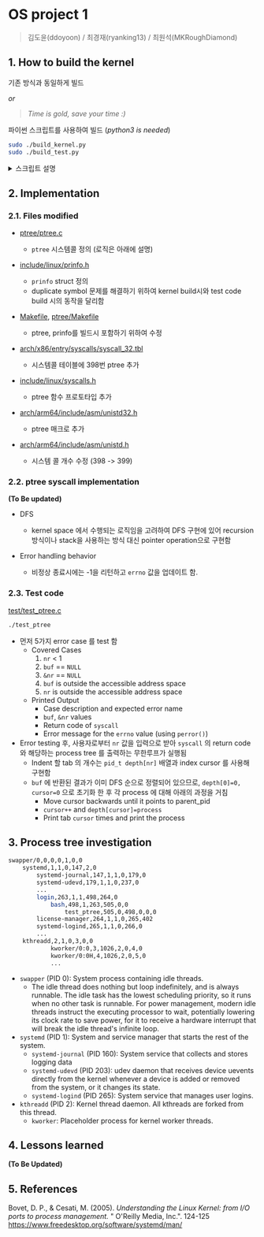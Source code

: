 # OS project 1

> 김도윤(ddoyoon) / 최경재(ryanking13) / 최원석(MKRoughDiamond)

## 1. How to build the kernel

기존 방식과 동일하게 빌드

_or_

> _Time is gold, save your time :)_

파이썬 스크립트를 사용하여 빌드 (_python3 is needed_)

```sh
sudo ./build_kernel.py
sudo ./build_test.py
```

<details><summary>스크립트 설명</summary>
<p>

### build_kernel.py

```sh
# build kernel / generate boot image / flash SD card

usage: build_kernel.py [-h] [-v] [-e] [--no-flash] [--device DEVICE]

optional arguments:
  -h, --help       show this help message and exit
  -v, --verbose    print all messages while building kernel
  -e, --eject      eject usb drive after build is complete
  --no-flash       do not flash kernel to USB, just build and exit
  --device DEVICE  force device path (e.g. /dev/sdb), use this argument if
                   device is not automatically detected

# Example

sudo ./build_kernel.py             # build & flash
sudo ./build_kernel.py --no-flash  # build only
```

### bulid_test.py

```sh
# build test files(test/*.c) / upload it to SD card
usage: build_test.py [-h] [-v] [-e] [--no-copy] [--device DEVICE]

optional arguments:
  -h, --help       show this help message and exit
  -v, --verbose    print all messages while building kernel
  -e, --eject      eject usb drive after build is complete
  --no-copy        do not move test binaries to USB, just build and exit
  --device DEVICE  force device path (e.g. /dev/sdb), use this argument if
                   device is not automatically detected

# Example

sudo ./build_test.py            # build & upload
sudo ./build_test.py --no-copy  # build only
sudo ./build_test.py --eject    # eject sdcard after upload
```

</p>
</details>

## 2. Implementation

### 2.1. Files modified

- [ptree/ptree.c](./ptree/ptree.c)
  - `ptree` 시스템콜 정의 (로직은 아래에 설명)
- [include/linux/prinfo.h](./include/linux/prinfo.h)
  - `prinfo` struct 정의
  - duplicate symbol 문제를 해결하기 위하여 kernel build시와 test code build 시의 동작을 달리함
- [Makefile](./Makefile), [ptree/Makefile](./ptree/Makefile)
  - ptree, prinfo를 빌드시 포함하기 위하여 수정

- [arch/x86/entry/syscalls/syscall_32.tbl](./arch/x86/entry/syscalls/syscall_32.tbl)
  - 시스템콜 테이블에 398번 ptree 추가

- [include/linux/syscalls.h](./include/linux/syscalls.h)
  - ptree 함수 프로토타입 추가

- [arch/arm64/include/asm/unistd32.h](./arch/arm64/include/asm/unistd32.h)
  - ptree 매크로 추가

- [arch/arm64/include/asm/unistd.h](./arch/arm64/include/asm/unistd.h)
  - 시스템 콜 개수 수정 (398 -> 399)

### 2.2. ptree syscall implementation

__(To Be updated)__

- DFS
  - kernel space 에서 수행되는 로직임을 고려하여 DFS 구현에 있어 recursion 방식이나 stack을 사용하는 방식 대신 pointer operation으로 구현함

- Error handling behavior
  - 비정상 종료시에는 -1을 리턴하고 `errno` 값을 업데이트 함.

### 2.3. Test code


[test/test_ptree.c](./test/ptree.c)

```sh
./test_ptree
```
- 먼저 5가지 error case 를 test 함
  - Covered Cases
    1. `nr` < 1
    2. `buf` == `NULL`
    3. `&nr` == `NULL`
    4. `buf` is outside the accessible address space
    5. `nr` is outside the accessible address space
  - Printed Output
    - Case description and expected error name
    - `buf`, `&nr` values
    - Return code of `syscall`
    - Error message for the `errno` value (using `perror()`)
- Error testing 후, 사용자로부터 `nr` 값을 입력으로 받아 `syscall` 의 return code 와 해당하는 process tree 를 출력하는 무한루프가 실행됨
  - Indent 할 tab 의 개수는 `pid_t depth[nr]` 배열과 index cursor 를 사용해 구현함
  - `buf` 에 반환된 결과가 이미 DFS 순으로 정렬되어 있으므로, `depth[0]=0, cursor=0` 으로 초기화 한 후 각 process 에 대해 아래의 과정을 거침
    - Move cursor backwards until it points to parent_pid
    - `cursor++` and `depth[cursor]=process`
    - Print tab `cursor` times and print the process

## 3. Process tree investigation
```sh
swapper/0,0,0,0,1,0,0
    systemd,1,1,0,147,2,0
        systemd-journal,147,1,1,0,179,0
        systemd-udevd,179,1,1,0,237,0
        ...
        login,263,1,1,498,264,0
            bash,498,1,263,505,0,0
                test_ptree,505,0,498,0,0,0
        license-manager,264,1,1,0,265,402
        systemd-logind,265,1,1,0,266,0
        ...
    kthreadd,2,1,0,3,0,0
            kworker/0:0,3,1026,2,0,4,0
            kworker/0:0H,4,1026,2,0,5,0
            ...
```
- `swapper` (PID 0): System process containing idle threads.
  - The idle thread does nothing but loop indefinitely, and is always runnable. The idle task has the lowest scheduling priority, so it runs when no other task is runnable. For power management, modern idle threads instruct the executing processor to wait, potentially lowering its clock rate to save power, for it to receive a hardware interrupt that will break the idle thread's infinite loop.
- `systemd` (PID 1): System and service manager that starts the rest of the system.
  - `systemd-journal` (PID 160): System service that collects and stores logging data
  - `systemd-udevd` (PID 203): udev daemon that receives device uevents directly from the kernel whenever a device is added or removed from the system, or it changes its state.
  - `systemd-logind` (PID 265): System service that manages user logins.
- `kthreadd` (PID 2): Kernel thread daemon. All kthreads are forked from this thread.
  - `kworker`: Placeholder process for kernel worker threads.

## 4. Lessons learned

__(To Be Updated)__

## 5. References
Bovet, D. P., & Cesati, M. (2005). _Understanding the Linux Kernel: from I/O ports to process management._ " O'Reilly Media, Inc.". 124-125
https://www.freedesktop.org/software/systemd/man/